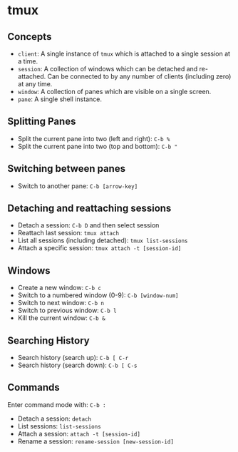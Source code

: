 # tmux

## Concepts

- `client`: A single instance of `tmux` which is attached to a single session at a time.
- `session`: A collection of windows which can be detached and re-attached. Can be connected to by any number of clients (including zero) at any time.
- `window`: A collection of panes which are visible on a single screen.
- `pane`: A single shell instance.

## Splitting Panes

- Split the current pane into two (left and right): `C-b %`
- Split the current pane into two (top and bottom): `C-b "`

## Switching between panes

- Switch to another pane: `C-b [arrow-key]`

## Detaching and reattaching sessions

- Detach a session: `C-b D` and then select session
- Reattach last session: `tmux attach`
- List all sessions (including detached): `tmux list-sessions`
- Attach a specific session: `tmux attach -t [session-id]`

## Windows

- Create a new window: `C-b c`
- Switch to a numbered window (0-9): `C-b [window-num]`
- Switch to next window: `C-b n`
- Switch to previous window: `C-b l`
- Kill the current window: `C-b &`

## Searching History

- Search history (search up): `C-b [ C-r`
- Search history (search down): `C-b [ C-s`

## Commands

Enter command mode with: `C-b :`

- Detach a session: `detach`
- List sessions: `list-sessions`
- Attach a session: `attach -t [session-id]`
- Rename a session: `rename-session [new-session-id]`
